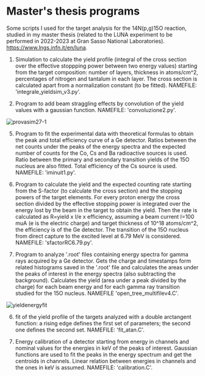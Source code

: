 # Master's thesis programs

Some scripts I used for the target analysis for the 14N(p,g)15O reaction, studied in my master thesis (related to the LUNA experiment to be performed in 2022-2023 at Gran Sasso National Laboratories).  https://www.lngs.infn.it/en/luna.


1) Simulation to calculate the yield profile (integral of the cross section over the effective stoppping power between two energy values) starting from the target composition: number of layers,
thickness in atoms/cm^2, percentages of nitrogen and tantalum in each layer. The cross section is calculated apart from a normalization constant (to be fitted). NAMEFILE: 'integrale_yieldsim_v3.py'.

2) Program to add beam straggling effects by convolution of the yield values with a gaussian function. NAMEFILE: 'convoluzione2.py'.


![provasim27-1](https://github.com/user-attachments/assets/9a682f38-50b2-454b-a0dd-9afc0e0730e4)


5) Program to fit the experimental data with theoretical formulas to obtain the peak and total efficiency curve of a Ge detector. Ratios between the net counts under the peaks of the energy spectra and the expected number of counts for the Co, Cs and Ba radioactive sources is used. Ratio between the primary and secondary transition yields of the 15O nucleus are also fitted. Total efficiency of the Cs source is used. NAMEFILE: 'iminuit1.py'.
   

4) Program to calculate the yield and the expected counting rate starting from the S-factor (to calculate the cross section) and the stopping powers of the target elements. For every proton energy
   the cross section divided by the effective stopping power is integrated over the energy lost by the beam in the target to obtain the yield. Then the rate is calculated as R=yield x I/e x      efficiency, assuming a beam current I=100 muA (e is the electric charge) and target thickness of 10^18 atoms/cm^2, the efficiency is of the Ge detector. The transition of the 15O nucleus from direct capture to the excited level at 6.79 MeV is considered. NAMEFILE: 'sfactorRC6.79.py'.




   

3) Program to analyze '.root' files containing energy spectra for gamma rays acquired by a Ge detector. Gets the charge and timestamps form related histograms saved in the '.root' file
   and calculates the areas under the peaks of interest in the energy spectra (also subtracting the background). Calculates the yield (area under a peak divided by the charge) for each
   beam energy and for each gamma ray transition studied for the 15O nucleus. NAMEFILE 'open_tree_multifilev4.C'.
   
![yieldenergyfit](https://github.com/user-attachments/assets/aac7b868-1507-44b5-b7ea-00dee3367001)

6) fit of the yield profile of the targets analyzed with a double arctangent function: a rising edge defines the first set of parameters; the second one defines the second set. NAMEFILE: 'fit_atan.C'.
   
7) Energy calibration of a detector starting from energy in channels and nominal values for the energies in keV of the peaks of interest. Gaussian functions  are used to fit the peaks in the energy spectrum and get the centroids in channels. Linear relation between energies in channels and the ones in keV is assumed. NAMEFILE: 'calibration.C'.   

